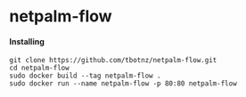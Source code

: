 # netpalm-flow

#### Installing
```
git clone https://github.com/tbotnz/netpalm-flow.git
cd netpalm-flow
sudo docker build --tag netpalm-flow .
sudo docker run --name netpalm-flow -p 80:80 netpalm-flow
```

